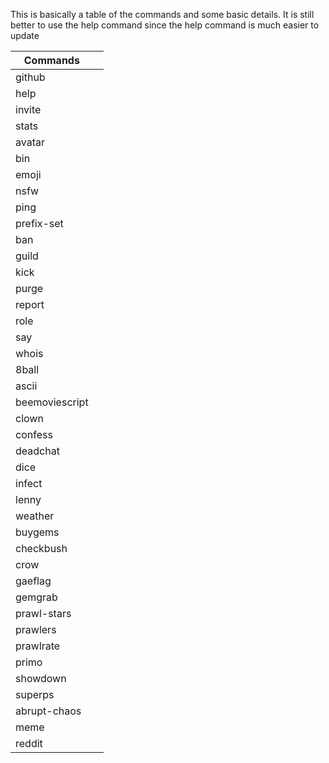 This is basically a table of the commands and some basic details. It is still better to use the help command since the help command is much easier to update

| Commands       |  |
|----------------|--|
| github         |  |
| help           |  |
| invite         |  |
| stats          |  |
| avatar         |  |
| bin            |  |
| emoji          |  |
| nsfw           |  |
| ping           |  |
| prefix-set     |  |
| ban            |  |
| guild          |  |
| kick           |  |
| purge          |  |
| report         |  |
| role           |  |
| say            |  |
| whois          |  |
| 8ball          |  |
| ascii          |  |
| beemoviescript |  |
| clown          |  |
| confess        |  |
| deadchat       |  |
| dice           |  |
| infect         |  |
| lenny          |  |
| weather        |  |
| buygems        |  |
| checkbush      |  |
| crow           |  |
| gaeflag        |  |
| gemgrab        |  |
| prawl-stars    |  |
| prawlers       |  |
| prawlrate      |  |
| primo          |  |
| showdown       |  |
| superps        |  |
| abrupt-chaos   |  |
| meme           |  |
| reddit         |  |
